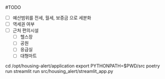 #TODO
- [ ] 예산범위를 전세, 월세, 보증금 으로 세분화
- [ ] 역세권 여부
- [ ] 근처 편의시설  
  - [ ] 헬스장
  - [ ] 공원
  - [ ] 응급실
  - [ ] 대형마트

cd /opt/housing-alert/application
export PYTHONPATH=$PWD/src
poetry run streamlit run src/housing_alert/streamlit_app.py